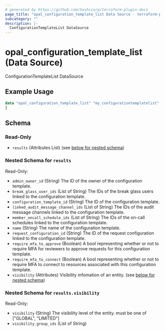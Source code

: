 ```yaml
---
# generated by https://github.com/hashicorp/terraform-plugin-docs
page_title: "opal_configuration_template_list Data Source - terraform-provider-opal"
subcategory: ""
description: |-
  ConfigurationTemplateList DataSource
---
```


# opal_configuration_template_list (Data Source)

ConfigurationTemplateList DataSource

## Example Usage

```terraform
data "opal_configuration_template_list" "my_configurationtemplatelist" {
}
```

<!-- schema generated by tfplugindocs -->
## Schema

### Read-Only

- `results` (Attributes List) (see [below for nested schema](#nestedatt--results))

<a id="nestedatt--results"></a>
### Nested Schema for `results`

Read-Only:

- `admin_owner_id` (String) The ID of the owner of the configuration template.
- `break_glass_user_ids` (List of String) The IDs of the break glass users linked to the configuration template.
- `configuration_template_id` (String) The ID of the configuration template.
- `linked_audit_message_channel_ids` (List of String) The IDs of the audit message channels linked to the configuration template.
- `member_oncall_schedule_ids` (List of String) The IDs of the on-call schedules linked to the configuration template.
- `name` (String) The name of the configuration template.
- `request_configuration_id` (String) The ID of the request configuration linked to the configuration template.
- `require_mfa_to_approve` (Boolean) A bool representing whether or not to require MFA for reviewers to approve requests for this configuration template.
- `require_mfa_to_connect` (Boolean) A bool representing whether or not to require MFA to connect to resources associated with this configuration template.
- `visibility` (Attributes) Visibility infomation of an entity. (see [below for nested schema](#nestedatt--results--visibility))

<a id="nestedatt--results--visibility"></a>
### Nested Schema for `results.visibility`

Read-Only:

- `visibility` (String) The visibility level of the entity. must be one of ["GLOBAL", "LIMITED"]
- `visibility_group_ids` (List of String)


